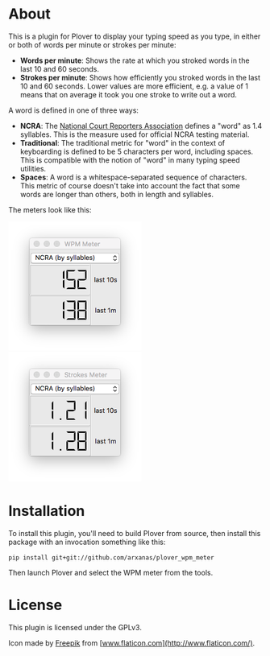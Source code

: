 # About

This is a plugin for Plover to display your typing speed as you type, in either
or both of words per minute or strokes per minute:

  * **Words per minute**: Shows the rate at which you stroked words in the last
    10 and 60 seconds.
  * **Strokes per minute**: Shows how efficiently you stroked words in the last
    10 and 60 seconds. Lower values are more efficient, e.g. a value of 1 means
    that on average it took you one stroke to write out a word.

A word is defined in one of three ways:

  * **NCRA**: The [National Court Reporters Association](https://www.ncra.org/)
    defines a "word" as 1.4 syllables. This is the measure used for official
    NCRA testing material.
  * **Traditional**: The traditional metric for "word" in the context of
    keyboarding is defined to be 5 characters per word, including spaces. This
    is compatible with the notion of "word" in many typing speed utilities.
  * **Spaces**: A word is a whitespace-separated sequence of characters. This
    metric of course doesn't take into account the fact that some words are
    longer than others, both in length and syllables.

The meters look like this:

![The WPM meter in action](media/wpm-meter.png)
![The strokes meter in action](media/strokes-meter.png)

# Installation

To install this plugin, you'll need to build Plover from source, then install
this package with an invocation something like this:

```
pip install git+git://github.com/arxanas/plover_wpm_meter
```

Then launch Plover and select the WPM meter from the tools.

# License

This plugin is licensed under the GPLv3.

Icon made by [Freepik](http://www.freepik.com/) from [www.flaticon.com](http://www.flaticon.com/).
